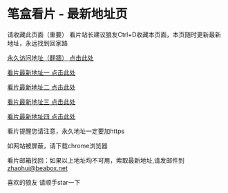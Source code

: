 # 笔盒看片 - 最新地址页

请收藏此页面（重要）
看片站长建议狼友Ctrl+D收藏本页面，本页随时更新最新地址，永远找到回家路

[永久访问地址（翻牆） 点击此处](https://beabox.net/)

[看片最新地址一 点击此处](https://bxb0a4c3e9.shop)

[看片最新地址二 点击此处](https://bhk6g2g7d0.shop)

[看片最新地址三 点击此处](https://bhx9i6b5e9.shop)

[看片最新地址四 点击此处](https://bho7h0d7w6.shop)

看片提醒您请注意，永久地址一定要加https

如网站被屏蔽，请下载chrome浏览器

看片邮箱找回：如果以上地址均不可用，索取最新地址,请发邮件到 zhaohui@beabox.net

喜欢的狼友 请顺手star一下